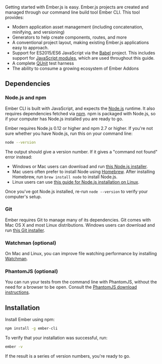 Getting started with Ember.js is easy. Ember.js projects are created and managed
through our command line build tool Ember CLI.
This tool provides:

* Modern application asset management (including concatenation, minifying, and versioning)
* Generators to help create components, routes, and more
* A conventional project layout, making existing Ember.js applications easy to approach.
* Support for ES2015/ES6 JavaScript via the [Babel](http://babeljs.io/docs/learn-es2015/)
  project. This includes support for [JavaScript modules](http://exploringjs.com/es6/ch_modules.html), which are used
  throughout this guide.
* A complete [QUnit](https://qunitjs.com/) test harness
* The ability to consume a growing ecosystem of Ember Addons

## Dependencies

### Node.js and npm

Ember CLI is built with JavaScript, and expects the [Node.js](https://nodejs.org/)
runtime. It also requires dependencies fetched via [npm](https://www.npmjs.com/). npm is packaged with Node.js, so if your computer has Node.js
installed you are ready to go.

Ember requires Node.js 0.12 or higher and npm 2.7 or higher.
If you're not sure whether you have Node.js, run this on your
command line:

```bash
node --version
```

The output should give a version number. If it gives a "command not found" error instead:

* Windows or Mac users can download and run [this Node.js installer](http://nodejs.org/download/).
* Mac users often prefer to install Node using [Homebrew](http://brew.sh/). After
installing Homebrew, run `brew install node` to install Node.js.
* Linux users can use [this guide for Node.js installation on Linux](https://github.com/joyent/node/wiki/Installing-Node.js-via-package-manager).

Once you've got Node.js installed, re-run `node --version` to verify your
computer's setup.

### Git

Ember requires Git to manage many of its dependencies. Git comes with Mac OS
X and most Linux distributions. Windows users can
download and run [this Git installer](http://git-scm.com/download/win).

### Watchman (optional)

On Mac and Linux, you can improve file watching performance by installing [Watchman](https://facebook.github.io/watchman/docs/install.html).

### PhantomJS (optional)

You can run your tests from the command line with PhantomJS, without the
need for a browser to be open. Consult the [PhantomJS download instructions](http://phantomjs.org/download.html).

## Installation

Install Ember using npm:

```bash
npm install -g ember-cli
```

To verify that your installation was successful, run:

```bash
ember -v
```

If the result is a series of version numbers, you're ready to go.
